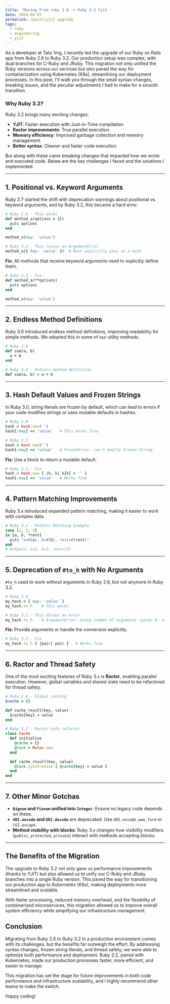 ```yaml
---
title: 'Moving From ruby 2.6 -> Ruby 3.2 Yjit '
date: 2024-04-07
permalink: /posts/yjit_upgrade
tags:
  - ruby
  - engineering
  - yjit
---
```


As a developer at Tata 1mg, I recently led the upgrade of our Ruby on Rails app from Ruby 2.6 to Ruby 3.2. Our production setup was complex, with dual branches for C-Ruby and JRuby. This migration not only unified the Ruby versions across our services but also paved the way for containerization using Kubernetes (K8s), streamlining our deployment processes. In this post, I'll walk you through the small syntax changes, breaking issues, and the peculiar adjustments I had to make for a smooth transition.

### Why Ruby 3.2?

Ruby 3.2 brings many exciting changes:
- **YJIT**: Faster execution with Just-in-Time compilation.
- **Ractor improvements**: True parallel execution.
- **Memory efficiency**: Improved garbage collection and memory management.
- **Better syntax**: Cleaner and faster code execution.

But along with these came breaking changes that impacted how we wrote and executed code. Below are the key challenges I faced and the solutions I implemented.

---

## 1. **Positional vs. Keyword Arguments**

Ruby 2.7 started the shift with deprecation warnings about positional vs. keyword arguments, and by Ruby 3.2, this became a hard error.

```ruby
# Ruby 2.6 - This works
def method_a(options = {})
  puts options
end

method_a(key: 'value')

# Ruby 3.2 - This raises an ArgumentError
method_a({ key: 'value' })  # Must explicitly pass as a hash
```

**Fix**: All methods that receive keyword arguments need to explicitly define them.

```ruby
# Ruby 3.2 - Fix
def method_a(**options)
  puts options
end

method_a(key: 'value')
```

---

## 2. **Endless Method Definitions**

Ruby 3.0 introduced endless method definitions, improving readability for simple methods. We adopted this in some of our utility methods.

```ruby
# Ruby 2.6
def sum(a, b)
  a + b
end

# Ruby 3.2 - Endless method definition
def sum(a, b) = a + b
```

---

## 3. **Hash Default Values and Frozen Strings**

In Ruby 3.0, string literals are frozen by default, which can lead to errors if your code modifies strings or uses mutable defaults in hashes.

```ruby
# Ruby 2.6
hash = Hash.new('')
hash[:key] << 'value'   # This works fine

# Ruby 3.2
hash = Hash.new('')
hash[:key] << 'value'   # FrozenError: can't modify frozen String
```

**Fix**: Use a block to return a mutable default.

```ruby
# Ruby 3.2 - Fix
hash = Hash.new { |h, k| h[k] = '' }
hash[:key] << 'value'   # Works fine
```

---

## 4. **Pattern Matching Improvements**

Ruby 3.x introduced expanded pattern matching, making it easier to work with complex data.

```ruby
# Ruby 3.2 - Pattern Matching Example
case [1, 2, 3]
in [a, b, *rest]
  puts "a=#{a}, b=#{b}, rest=#{rest}"
end
# Outputs: a=1, b=2, rest=[3]
```

---

## 5. **Deprecation of `#to_h` with No Arguments**

`#to_h` used to work without arguments in Ruby 2.6, but not anymore in Ruby 3.2.

```ruby
# Ruby 2.6
my_hash = { key: 'value' }
my_hash.to_h    # This works

# Ruby 3.2 - This throws an error
my_hash.to_h    # ArgumentError: wrong number of arguments (given 0, expected 1)
```

**Fix**: Provide arguments or handle the conversion explicitly.

```ruby
# Ruby 3.2 - Fix
my_hash.to_h { |pair| pair }   # Works fine
```

---

## 6. **Ractor and Thread Safety**

One of the most exciting features of Ruby 3.x is **Ractor**, enabling parallel execution. However, global variables and shared state need to be refactored for thread safety.

```ruby
# Ruby 2.6 - Global caching
$cache = {}

def cache_result(key, value)
  $cache[key] = value
end

# Ruby 3.2 - Ractor-safe refactor
class Cache
  def initialize
    @cache = {}
    @lock = Mutex.new
  end

  def cache_result(key, value)
    @lock.synchronize { @cache[key] = value }
  end
end
```

---

## 7. **Other Minor Gotchas**

- **`Bignum` and `Fixnum` unified into `Integer`**: Ensure no legacy code depends on these.
- **`URI.encode` and `URI.decode`** are deprecated: Use `URI.encode_www_form` or `CGI.escape`.
- **Method visibility with blocks**: Ruby 3.x changes how visibility modifiers (`public`, `protected`, `private`) interact with methods accepting blocks.

---

## The Benefits of the Migration

The upgrade to Ruby 3.2 not only gave us performance improvements (thanks to YJIT) but also allowed us to unify our C-Ruby and JRuby branches into a single Ruby version. This paved the way for transitioning our production app to Kubernetes (K8s), making deployments more streamlined and scalable.

With faster processing, reduced memory overhead, and the flexibility of containerized microservices, this migration allowed us to improve overall system efficiency while simplifying our infrastructure management.

## Conclusion

Migrating from Ruby 2.6 to Ruby 3.2 in a production environment comes with its challenges, but the benefits far outweigh the effort. By addressing syntax changes, frozen string literals, and thread safety, we were able to optimize both performance and deployment. Ruby 3.2, paired with Kubernetes, made our production processes faster, more efficient, and easier to manage.

This migration has set the stage for future improvements in both code performance and infrastructure scalability, and I highly recommend other teams to make the switch.

Happy coding!
